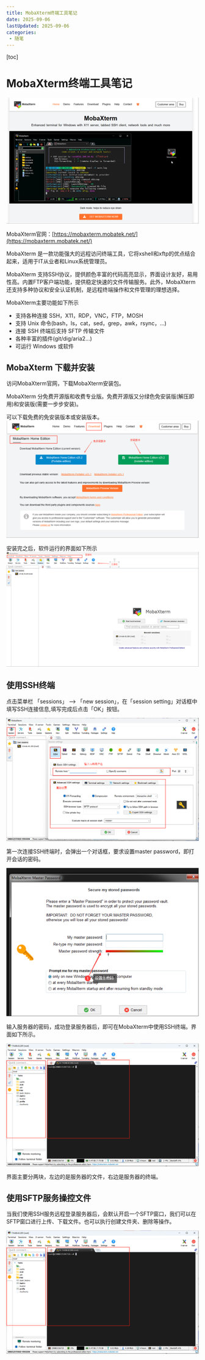```yaml
---
title: MobaXterm终端工具笔记
date: 2025-09-06
lastUpdated: 2025-09-06
categories:
 - 随笔
---
```


[toc]

# MobaXterm终端工具笔记

![blog_20250906164822491.png](../blog_img/mobaxterm_20250906164822491.png)

MobaXterm官网：[https://mobaxterm.mobatek.net/](https://mobaxterm.mobatek.net/)

MobaXterm 是一款功能强大的远程访问终端工具，它将xshell和xftp的优点结合起来，适用于IT从业者和Linux系统管理员。

MobaXterm 支持SSH协议，提供颜色丰富的代码高亮显示，界面设计友好，易用性高。内置FTP客户端功能，提供稳定快速的文件传输服务。此外，MobaXterm还支持多种协议和安全认证机制，是远程终端操作和文件管理的理想选择。

MobaXterm主要功能如下所示
- 支持各种连接 SSH，X11，RDP，VNC，FTP，MOSH
- 支持 Unix 命令(bash，ls，cat，sed，grep，awk，rsync，…)
- 连接 SSH 终端后支持 SFTP 传输文件
- 各种丰富的插件(git/dig/aria2…)
- 可运行 Windows 或软件

## MobaXterm 下载并安装

访问MobaXterm官网，下载MobaXterm安装包。

MobaXterm 分免费开源版和收费专业版。免费开源版又分绿色免安装版(解压即用)和安装版(需要一步步安装)。

可以下载免费的免安装版本或安装版本。
![blog_20250906170008863.png](../blog_img/mobaxterm_20250906170008863.png)

安装完之后，软件运行的界面如下所示
![blog_20250906170340402.png](../blog_img/mobaxterm_20250906170340402.png)

## 使用SSH终端

点击菜单栏 「sessions」 –> 「new session」，在「session setting」对话框中填写SSH连接信息,填写完成后点击「OK」按钮。

![mobaxterm_20250906171641180.png](../blog_img/mobaxterm_20250906171641180.png)

第一次连接SSH终端时，会弹出一个对话框，要求设置master password，即打开会话的密码。

![mobaxterm_20250906172059305.png](../blog_img/mobaxterm_20250906172059305.png)

输入服务器的密码，成功登录服务器后，即可在MobaXterm中使用SSH终端。界面如下所示。

![mobaxterm_20250906172404803.png](../blog_img/mobaxterm_20250906172404803.png)

界面主要分两块，左边的是服务器的文件，右边是服务器的终端。

## 使用SFTP服务操控文件

当我们使用SSH服务远程登录服务器后，会默认开启一个SFTP窗口，我们可以在SFTP窗口进行上传、下载文件。也可以执行创建文件夹、删除等操作。

![mobaxterm_20250906172404803.png](../blog_img/mobaxterm_20250906172404803.png)

